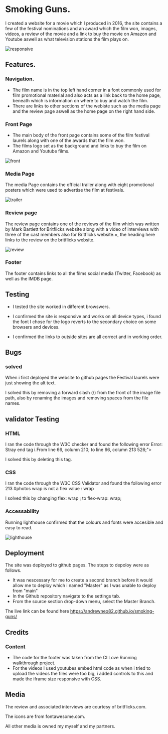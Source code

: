 # Smoking Guns.

I created a website for a movie which I produced in 2016, the site contains a few of the festival nominations and an award which the film won, images, videos, a review of the movie and a link to buy the movie on Amazon and Youtube aswell as what television stations the film plays on.

![responsive](https://user-images.githubusercontent.com/90483176/231429240-5adf36cc-c594-4e7f-b0bb-5366567dccb1.png)


## Features.

### Navigation.

* The film name is in the top left hand corner in a font commonly used for film promotional material and also acts as a link back to the home page, beneath which is information on where to buy and watch the film. 
* There are links to other sections of the webiste such as the media page and the review page aswell as the home page on the right hand side.

### Front Page

* The main body of the front page contains some of the film festival laurels along with one of the awards that the film won.  
* The films logo set as the background and links to buy the film on Amazon and Youtube films.

![front](https://user-images.githubusercontent.com/90483176/230976497-e7a686c0-8b4f-4a4b-82b1-63cb0cafb11b.jpg)


### Media Page

The media Page contains the official trailer along with eight promotional posters which were used to advertise the film at festivals.

![trailer](https://user-images.githubusercontent.com/90483176/230976570-013a6c61-0476-450b-ad61-408a550ab919.jpg)

### Review page

The review page contains one of the reviews of the film which was written by Mark Bartlett for Britflicks website along with a video of interviews with three of the cast members also for Britflicks website.=, the heading here links to the review on the britflicks website.

![review](https://user-images.githubusercontent.com/90483176/230976665-cc7dd213-f5ab-49f9-b1c1-3f0b5c8b356f.jpg)


### Footer

The footer contains links to all the films social media (Twitter, Facebook) as well as the IMDB page.

## Testing

* I tested the site worked in different browswers.

* I confirmed the site is responsive and works on all device types, i found the font I chose for the logo reverts to the secondary choice on some browsers and devices.

* I confirmed the links to outside sites are all correct and in working order.

## Bugs

### solved

When i first deployed the website to github pages the Festival laurels were just showing the alt text. 

I solved this by removing a forward slash (/) from the front of the image file path, also by renaming the images and removing spaces from the file names.

## validator Testing

### HTML

I ran the code through the W3C checker and found the following error Error: Stray end tag i.From line 66, column 210; to line 66, column 213 526;"></i></i></a>

I solved this by deleting this tag.

### CSS

I ran the code through the W3C CSS Validator and found the following error 213	#photos	wrap is not a flex value : wrap

I solved this by changing  flex: wrap ; to flex-wrap: wrap;

### Accessability

Running lighthouse confirmed that the colours and fonts were accesible and easy to read.

![lighthouse](https://user-images.githubusercontent.com/90483176/230979099-94499596-9d77-488c-9017-8c5bad418156.jpg)

## Deployment
The site was deployed to github pages. The steps to depoloy were as follows.

* It was nescessary for me to create a second branch before it would allow me to deploy which i named "Master" as I was unable to deploy from "main"
* In the Github repository navigate to the settings tab.
* From the source section drop-down menu, select the Master Branch.


The live link can be found here https://andrewneo82.github.io/smoking-guns/

## Credits   

### Content

* The code for the footer was taken from the CI Love Running walkthrough project.
* For the videos I used youtubes embed html code as when i tried to upload the videos the files were too big, i added controls to this and made the iframe size responsive with CSS.

## Media

The review and associated interviews are courtesy of britflicks.com.

The icons are from fontawesome.com.

All other media is owned my myself and my partners.
